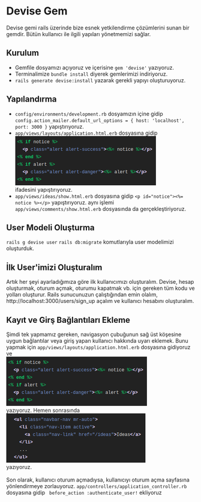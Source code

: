 # Devise Gem
Devise gemi rails üzerinde bize esnek yetkilendirme çözümlerini
sunan bir gemdir. Bütün kullanıcı ile ilgili yapıları yönetmemizi sağlar.

## Kurulum
- Gemfile dosyamızı açıyoruz ve içerisine `gem 'devise'`
yazıyoruz.
- Terminalimize `bundle install` diyerek gemlerimizi indiriyoruz.
- `rails generate devise:install` yazarak gerekli yapıyı oluşturuyoruz.
## Yapılandırma
- `config/environments/development.rb` dosyamızın içine gidip 
`config.action_mailer.default_url_options = { host: 'localhost', port: 3000 }`
yapıştırıyoruz.
- `app/views/layouts/application.html.erb` dosyasına gidip <br>
![](images/devise.png) <br>
ifadesini yapıştırıyoruz.
- `app/views/ideas/show.html.erb` dosyasına gidip
`<p id="notice"><%= notice %></p>` yapıştırıyoruz.
aynı işlemi `app/views/comments/show.html.erb` dosyasında da
gerçekleştiriyoruz.

## User Modeli Oluşturma
`rails g devise user` `rails db:migrate` komutlarıyla
user modelimizi oluşturduk.
## İlk User'imizi Oluşturalım
Artık her şeyi ayarladığımıza göre ilk kullanıcımızı oluşturalım.
Devise, hesap oluşturmak, oturum açmak, oturumu kapatmak vb. için gereken tüm kodu ve yolları oluşturur.
Rails sunucunuzun çalıştığından emin olalım,
http://localhost:3000/users/sign_up açalım ve kullanıcı hesabını oluşturalım.
## Kayıt ve Girş Bağlantıları Ekleme
Şimdi tek yapmamız gereken, navigasyon çubuğunun sağ üst köşesine uygun
bağlantılar veya giriş yapan kullanıcı hakkında uyarı eklemek.
Bunu yapmak için `app/views/layouts/application.html.erb` dosyasına gidiyoruz ve <br>
![](images/devise.png) <br>
yazıyoruz. Hemen sonrasında <br>
![](images/dvise3.png) <br>
yazıyoruz. <br> <br>
Son olarak, kullanıcı oturum açmadıysa, kullanıcıyı oturum açma sayfasına yönlendirmeye zorlauyoruz.
`app/controllers/application_controller.rb` dosyasına gidip ` before_action :authenticate_user!` ekliyoruz

